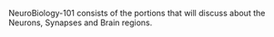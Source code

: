 NeuroBiology-101 consists of the portions that will discuss about the Neurons, Synapses and Brain regions.
